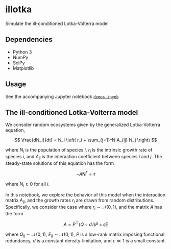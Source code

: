 # illotka

Simulate the ill-conditioned Lotka-Volterra model

## Dependencies

+ Python 3
+ NumPy
+ SciPy
+ Matplotlib

## Usage

See the accompanying Jupyter notebook [`demos.ipynb`](demos.ipynb)


## The ill-conditioned Lotka-Volterra model

We consider random ecosystems given by the generalized Lotka-Volterra equation,

$$
    \frac{dN_i}{dt} = N_i \left( r_i + \sum_{j=1}^N A_{ij} N_j \right)
$$

where $N_i$ is the population of species $i$, $r_i$ is the intrinsic growth rate of species $i$, and $A_{ij}$ is the interaction coefficient between species $i$ and $j$. The steady-state solutions of this equation has the form

$$
    -A \mathbf{N}^* = \mathbf{r}
$$

where $N_i \geq 0$ for all $i$.

In this notebook, we explore the behavior of this model when the interaction matrix $A_{ij}$, and the growth rates $r_i$ are drawn from random distributions. Specifically, we consider the case where $r_i \sim \mathcal{N}(0,1)$, and the matrix $A$ has the form

$$
    A = P^\top (Q - d\, I) P + \epsilon E
$$

where $Q_{ij} \sim \mathcal{N}(0,1)$, $E_{ij} \sim \mathcal{N}(0,1)$, $P$ is a low-rank matrix imposing functional redundancy, $d$ is a constant density-limitation, and $\epsilon \ll 1$ is a small constant.


